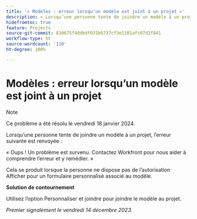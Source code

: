 ```yaml
---
title: '« Modèles : erreur lorsqu’un modèle est joint à un projet »'
description: « Lorsqu’une personne tente de joindre un modèle à un projet, une erreur est renvoyée. Une solution de contournement est disponible. »
hidefromtoc: true
feature: Projects
source-git-commit: 83d675f4ddbdf031b6737cf3e1101afc07d2f841
workflow-type: ht
source-wordcount: '110'
ht-degree: 100%

---
```



# Modèles : erreur lorsqu’un modèle est joint à un projet

>[!NOTE]
>
>Ce problème a été résolu le vendredi 18 janvier 2024.

Lorsqu’une personne tente de joindre un modèle à un projet, l’erreur suivante est renvoyée :

« Oups ! Un problème est survenu. Contactez Workfront pour nous aider à comprendre l’erreur et y remédier. »

Cela se produit lorsque la personne ne dispose pas de l’autorisation Afficher pour un formulaire personnalisé associé au modèle.

**Solution de contournement**

Utilisez l’option Personnaliser et joindre pour joindre le modèle au projet.

_Premier signalement le vendredi 14 décembre 2023._
